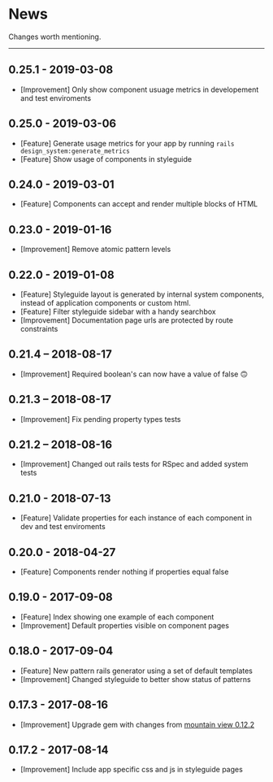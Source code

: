 # News

Changes worth mentioning.

---
## 0.25.1 - 2019-03-08
- [Improvement] Only show component usuage metrics in developement and test enviroments

## 0.25.0 - 2019-03-06
- [Feature] Generate usage metrics for your app by running `rails design_system:generate_metrics`
- [Feature] Show usage of components in styleguide

## 0.24.0 - 2019-03-01
- [Feature] Components can accept and render multiple blocks of HTML

## 0.23.0 - 2019-01-16
- [Improvement] Remove atomic pattern levels

## 0.22.0 - 2019-01-08
- [Feature] Styleguide layout is generated by internal system components, instead of application components or custom html.
- [Feature] Filter styleguide sidebar with a handy searchbox
- [Improvement] Documentation page urls are protected by route constraints

## 0.21.4 – 2018-08-17
- [Improvement] Required boolean's can now have a value of false :upside_down_face:

## 0.21.3 – 2018-08-17
- [Improvement] Fix pending property types tests

## 0.21.2 – 2018-08-16
- [Improvement] Changed out rails tests for RSpec and added system tests

## 0.21.0 - 2018-07-13
- [Feature] Validate properties for each instance of each component in dev and test enviroments

## 0.20.0 - 2018-04-27
- [Feature] Components render nothing if properties equal false

## 0.19.0 - 2017-09-08
- [Feature] Index showing one example of each component
- [Improvement] Default properties visible on component pages

## 0.18.0 - 2017-09-04
- [Feature] New pattern rails generator using a set of default templates
- [Improvement] Changed styleguide to better show status of patterns

## 0.17.3 - 2017-08-16
- [Improvement] Upgrade gem with changes from [mountain view 0.12.2](https://github.com/devnacho/mountain_view)

## 0.17.2 - 2017-08-14
- [Improvement] Include app specific css and js in styleguide pages
